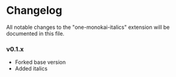 # Changelog
All notable changes to the "one-monokai-italics" extension will be documented in this file.

### v0.1.x

  - Forked base version
  - Added italics
